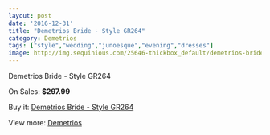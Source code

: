 ```yaml
---
layout: post
date: '2016-12-31'
title: "Demetrios Bride - Style GR264"
category: Demetrios
tags: ["style","wedding","junoesque","evening","dresses"]
image: http://img.sequinious.com/25646-thickbox_default/demetrios-bride-style-gr264.jpg
---
```

Demetrios Bride - Style GR264

On Sales: **$297.99**
<a href="https://www.sequinious.com/demetrios/10621-demetrios-bride-style-gr264.html"><amp-img layout="responsive" width="600" height="600" src="//img.sequinious.com/25646-thickbox_default/demetrios-bride-style-gr264.jpg" alt="Demetrios Bride - Style GR264 0" /></a>
<a href="https://www.sequinious.com/demetrios/10621-demetrios-bride-style-gr264.html"><amp-img layout="responsive" width="600" height="600" src="//img.sequinious.com/25648-thickbox_default/demetrios-bride-style-gr264.jpg" alt="Demetrios Bride - Style GR264 1" /></a>
<a href="https://www.sequinious.com/demetrios/10621-demetrios-bride-style-gr264.html"><amp-img layout="responsive" width="600" height="600" src="//img.sequinious.com/25647-thickbox_default/demetrios-bride-style-gr264.jpg" alt="Demetrios Bride - Style GR264 2" /></a>

Buy it: [Demetrios Bride - Style GR264](https://www.sequinious.com/demetrios/10621-demetrios-bride-style-gr264.html "Demetrios Bride - Style GR264")

View more: [Demetrios](https://www.sequinious.com/20-demetrios "Demetrios")